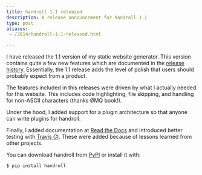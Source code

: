 ```yaml
---
title: handroll 1.1 released
description: A release announcement for handroll 1.1
type: post
aliases:
 - /2014/handroll-1-1-released.html

---
```

I have released the 1.1 version of my static website generator. This version
contains quite a few new features which are documented in the [release
history](http://handroll.readthedocs.org/en/latest/releases.html#version-1-1-released-june-1-2014). Essentially, the 1.1 release adds the level of polish that
users should probably expect from a product.

The features included in this releases were driven by what I actually needed
for this website. This includes code highlighting, file skipping, and handling
for non-ASCII characters (thanks ØMQ book!).

Under the hood, I added support for a plugin architecture so that anyone can
write plugins for handroll.

Finally, I added documentation at [Read the
Docs](http://handroll.readthedocs.org/en/latest/) and introduced better testing
with [Travis CI](https://travis-ci.org/mblayman/handroll). These were added
because of lessons learned from other projects.

You can download handroll from [PyPI](https://pypi.python.org/pypi/handroll) or
install it with:

```console
$ pip install handroll
```
